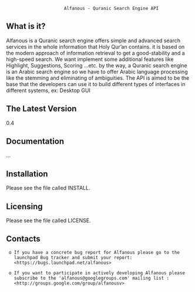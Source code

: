 
                          Alfanous - Quranic Search Engine API

  What is it?
  -----------
  Alfanous is a Quranic search engine offers simple and advanced
  search services in the whole information that Holy Qur’an contains.
  it is based on the modern approach of information retrieval to get 
  a good-stability and a high-speed search. We want implement some 
  additional features like Highlight, Suggestions, Scoring …etc.
  by the way, a Quranic search engine is an Arabic search engine 
  so we have to offer Arabic language processing like the stemming 
  and eliminating of ambiguities. The API is aimed to be the base that
  the developers can use it to build different types of interfaces in 
  different systems, ex: Desktop GUI

  The Latest Version
  ------------------

  0.4
  

  Documentation
  -------------

  ...

  Installation
  ------------

  Please see the file called INSTALL. 

  Licensing
  ---------

  Please see the file called LICENSE.

  
  Contacts
  --------


     o If you have a concrete bug report for Alfanous please go to the
       launchpad Bug tracker and submit your report:
       <https://bugs.launchpad.net/alfanous>

     o If you want to participate in actively developing Alfanous please
       subscribe to the 'alfanous@googlegroups.com' mailing list :
       <http://groups.google.com/group/alfanousv>